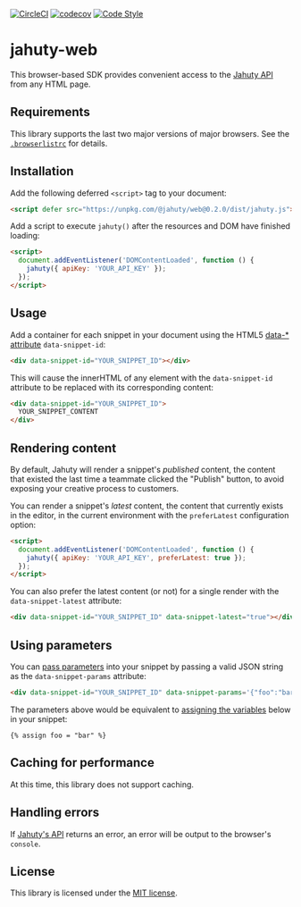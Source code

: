 [![CircleCI](https://circleci.com/gh/jahuty/jahuty-web.svg?style=svg)](https://circleci.com/gh/jahuty/jahuty-web) [![codecov](https://codecov.io/gh/jahuty/jahuty-web/branch/master/graph/badge.svg?token=3NBRW34P6N)](https://codecov.io/gh/jahuty/jahuty-web) [![Code Style](https://badgen.net/badge/code%20style/airbnb/ff5a5f?icon=airbnb)](https://github.com/airbnb/javascript)

# jahuty-web

This browser-based SDK provides convenient access to the [Jahuty API](https://docs.jahuty.com/api) from any HTML page.

## Requirements

This library supports the last two major versions of major browsers. See the [`.browserlistrc`](https://github.com/jahuty/jahuty-web/blob/main/.browserslistrc) for details.

## Installation

Add the following deferred `<script>` tag to your document:

```html
<script defer src="https://unpkg.com/@jahuty/web@0.2.0/dist/jahuty.js"></script>
```

Add a script to execute `jahuty()` after the resources and DOM have finished loading:

```html
<script>
  document.addEventListener('DOMContentLoaded', function () {
    jahuty({ apiKey: 'YOUR_API_KEY' });
  });
</script>
```

## Usage

Add a container for each snippet in your document using the HTML5 [data-* attribute](https://developer.mozilla.org/en-US/docs/Web/HTML/Global_attributes/data-*) `data-snippet-id`:

```html
<div data-snippet-id="YOUR_SNIPPET_ID"></div>
```

This will cause the innerHTML of any element with the `data-snippet-id` attribute to be replaced with its corresponding content:

```html
<div data-snippet-id="YOUR_SNIPPET_ID">
  YOUR_SNIPPET_CONTENT
</div>
```

## Rendering content

By default, Jahuty will render a snippet's _published_ content, the content that existed the last time a teammate clicked the "Publish" button, to avoid exposing your creative process to customers.

You can render a snippet's _latest_ content, the content that currently exists in the editor, in the current environment with the `preferLatest` configuration option:

```html
<script>
  document.addEventListener('DOMContentLoaded', function () {
    jahuty({ apiKey: 'YOUR_API_KEY', preferLatest: true });
  });
</script>
```

You can also prefer the latest content (or not) for a single render with the `data-snippet-latest` attribute:

```html
<div data-snippet-id="YOUR_SNIPPET_ID" data-snippet-latest="true"></div>
```

## Using parameters

You can [pass parameters](https://docs.jahuty.com/liquid/parameters) into your snippet by passing a valid JSON string as the `data-snippet-params` attribute:

```html
<div data-snippet-id="YOUR_SNIPPET_ID" data-snippet-params='{"foo":"bar"}'></div>
```

The parameters above would be equivalent to [assigning the variables](https://www.jahuty.com/docs/assigning-a-variable) below in your snippet:

```
{% assign foo = "bar" %}
```

## Caching for performance

At this time, this library does not support caching.

## Handling errors

If [Jahuty's API](https://docs.jahuty.com/api) returns an error, an error will be output to the browser's `console`.

## License

This library is licensed under the [MIT license](LICENSE).
